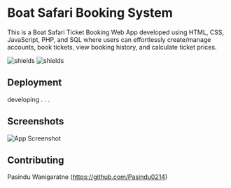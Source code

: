 
# Boat Safari Booking System

This is a Boat Safari Ticket Booking Web App developed using HTML, CSS, JavaScript, PHP, and SQL where users can effortlessly create/manage accounts, book tickets, view booking history, and calculate ticket prices.

<img src="https://img.shields.io/github/downloads/r4v1nduu/IWT-Project/total"  alt="shields">

<img src="https://img.shields.io/github/repo-size/r4v1nduu/IWT-Project" alt="shields">


## Deployment

 developing . . .


## Screenshots

![App Screenshot](/Screenshots/SS (1))


## Contributing

Pasindu Wanigaratne (https://github.com/Pasindu0214)

